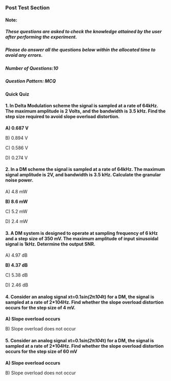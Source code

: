 ### **Post Test Section**
#### **Note**:
##### ***These questions are asked to check the knowledge attained by the user after performing the experiment.***
##### ***Please do answer all the questions below within the allocated time to avoid any errors.***

##### Number of Questions:10
##### Question Pattern: MCQ

#### **Quick Quiz**
 #### 1. In Delta Modulation scheme the signal is sampled at a rate of 64kHz. The maximum amplitude is 2 Volts, and the bandwidth is 3.5 kHz. Find the step size required to avoid slope overload distortion.
 
 **A) 0.687 V**
 
 B) 0.894 V
 
 C) 0.586 V
 
 D) 0.274 V
 
#### 2.  In a DM scheme the signal is sampled at a rate of 64kHz. The maximum signal amplitude is 2V, and bandwidth is 3.5 kHz. Calculate the granular noise power.
 
 A) 4.8 mW
 
 **B) 8.6 mW**
 
 C) 5.2 mW
 
 D) 2.4 mW
 
 
#### 3. A DM system is designed to operate at sampling frequency of 6 kHz and a step size of 350 mV. The maximum amplitude of input sinusoidal signal is 1kHz. Determine the output SNR.
 
 A) 4.97 dB
 
 **B) 4.37 dB**
 
 C) 5.38 dB
 
 D) 2.46 dB
 
#### 4. Consider an analog signal xt=0.1*sin⁡(2*π*104*t) for a DM, the signal is sampled at a rate of 2*104Hz. Find whether the slope overload distortion occurs for the step size of 4 mV.
 
 **A) Slope overload occurs**
 
 B) Slope overload does not occur
 
#### 5. Consider an analog signal xt=0.1*sin⁡(2*π*104*t) for a DM, the signal is sampled at a rate of 2*104Hz. Find whether the slope overload distortion occurs for the step size of 60 mV
 
 **A) Slope overload occurs**
 
 B) Slope overload does not occur
 

